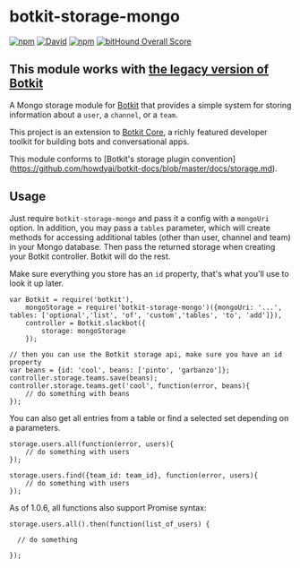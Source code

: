 # botkit-storage-mongo

[![npm](https://img.shields.io/npm/v/botkit-storage-mongo.svg)](https://www.npmjs.com/package/botkit-storage-mongo)
[![David](https://img.shields.io/david/howdyai/botkit-storage-mongo.svg)](https://david-dm.org/howdyai/botkit-storage-mongo)
[![npm](https://img.shields.io/npm/l/botkit-storage-mongo.svg)](https://spdx.org/licenses/MIT)
[![bitHound Overall Score](https://www.bithound.io/github/howdyai/botkit-storage-mongo/badges/score.svg)](https://www.bithound.io/github/howdyai/botkit-storage-mongo)

## This module works with [the legacy version of Botkit](https://github.com/howdyai/botkit/tree/legacy#readme)

A Mongo storage module for [Botkit](https://botkit.ai) that provides a simple
system for storing information about a `user`, a `channel`, or a `team`.

This project is an extension to [Botkit Core](https://github.com/howdyai/botkit),
a richly featured developer toolkit for building bots and conversational apps.

This module conforms to [Botkit's storage plugin convention]
(https://github.com/howdyai/botkit-docs/blob/master/docs/storage.md).


## Usage

Just require `botkit-storage-mongo` and pass it a config with a `mongoUri` option. In addition, you may pass a `tables` parameter, which will create methods for accessing additional tables (other than user, channel and team) in your Mongo database.
Then pass the returned storage when creating your Botkit controller. Botkit will do the rest.

Make sure everything you store has an `id` property, that's what you'll use to look it up later.

```
var Botkit = require('botkit'),
    mongoStorage = require('botkit-storage-mongo')({mongoUri: '...', tables: ['optional','list', 'of', 'custom','tables', 'to', 'add']}),
    controller = Botkit.slackbot({
        storage: mongoStorage
    });
```

```
// then you can use the Botkit storage api, make sure you have an id property
var beans = {id: 'cool', beans: ['pinto', 'garbanzo']};
controller.storage.teams.save(beans);
controller.storage.teams.get('cool', function(error, beans){
    // do something with beans
});

```

You can also get all entries from a table or find a selected set depending on a parameters.

```
storage.users.all(function(error, users){
    // do something with users
});
```

```
storage.users.find({team_id: team_id}, function(error, users){
    // do something with users
});
```

As of 1.0.6, all functions also support Promise syntax:

```
storage.users.all().then(function(list_of_users) {

  // do something

});
```
